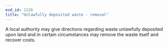 ```yaml
---
esd_id: 1228
title: "Unlawfully deposited waste - removal"
---
```


A local authority may give directions regarding waste unlawfully deposited upon land and in certain circumstances may remove the waste itself and recover costs.

